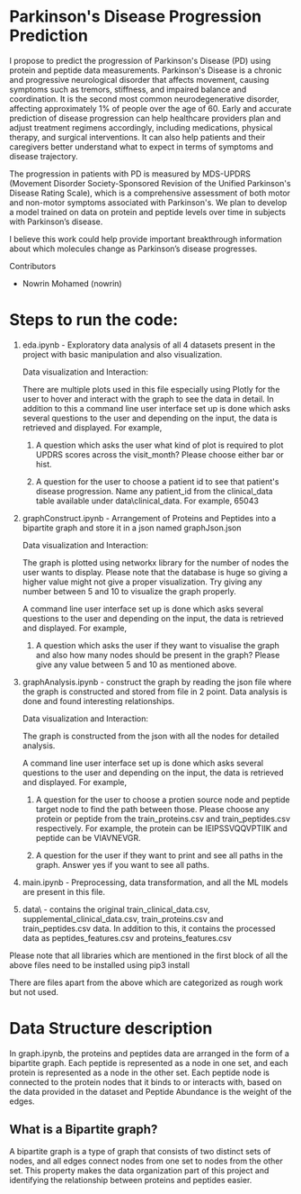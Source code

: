 #  Parkinson's Disease Progression Prediction

I propose to predict the progression of Parkinson's Disease (PD) using protein and peptide data measurements. Parkinson's Disease is a chronic and progressive neurological disorder that affects movement, causing symptoms such as tremors, stiffness, and impaired balance and coordination. It is the second most common neurodegenerative disorder, affecting approximately 1% of people over the age of 60. Early and accurate prediction of disease progression can help healthcare providers plan and adjust treatment regimens accordingly, including medications, physical therapy, and surgical interventions. It can also help patients and their caregivers better understand what to expect in terms of symptoms and disease trajectory.

The progression in patients with PD is measured by MDS-UPDRS (Movement Disorder Society-Sponsored Revision of the Unified Parkinson's Disease Rating Scale), which is a comprehensive assessment of both motor and non-motor symptoms associated with Parkinson's. We plan to develop a model trained on data on protein and peptide levels over time in subjects with Parkinson’s disease.

I believe this work could help provide important breakthrough information about which molecules change as Parkinson’s disease progresses.

Contributors
* Nowrin Mohamed (nowrin)

# Steps to run the code:

1. eda.ipynb - Exploratory data analysis of all 4 datasets present in the project with basic manipulation and also visualization.
    
    Data visualization and Interaction:

    There are multiple plots used in this file especially using Plotly for the user to hover and interact with the graph to see the data in detail.
    In addition to this a command line user interface set up is done which asks several questions to the user and depending on the input, the data is retrieved and displayed. For example,

    1. A question which asks the user what kind of plot is required to plot UPDRS scores across the visit_month? Please choose either bar or hist. 

    2. A question for the user to choose a patient id to see that patient's disease progression. Name any patient_id from the clinical_data table available under data\clinical_data. For example, 65043


2. graphConstruct.ipynb - Arrangement of Proteins and Peptides into a bipartite graph and store it in a json named graphJson.json

    Data visualization and Interaction:

    The graph is plotted using networkx library for the number of nodes the user wants to display. Please note that the database is huge so giving a higher value might not give a proper visualization. Try giving any number between 5 and 10 to visualize the graph properly. 

     A command line user interface set up is done which asks several questions to the user and depending on the input, the data is retrieved and displayed. For example,

    1. A question which asks the user if they want to visualise the graph and also how many nodes should be present in the graph? Please give any value between 5 and 10 as mentioned above.

3. graphAnalysis.ipynb - construct the graph by reading the json file where the graph is constructed and stored from file in 2 point.   Data analysis is done and found interesting relationships.
    
    Data visualization and Interaction:

    The graph is constructed from the json with all the nodes for detailed analysis.

    A command line user interface set up is done which asks several questions to the user and depending on the input, the data is retrieved and displayed. For example,

    1. A question for the user to choose a protien source node and peptide target node to find the path between those. Please choose any  protein or peptide from the train_proteins.csv and train_peptides.csv respectively. For example, the protein can be IEIPSSVQQVPTIIK and peptide can be VIAVNEVGR.

    2. A question for the user if they want to print and see all paths in the graph. Answer yes if you want to see all paths.

2. main.ipynb - Preprocessing, data transformation, and all the ML models are present in this file.

3. data\ - contains the original train_clinical_data.csv, supplemental_clinical_data.csv, train_proteins.csv and train_peptides.csv data. In addition to this, it contains the processed data as peptides_features.csv and proteins_features.csv

Please note that all libraries which are mentioned in the first block of all the above files need to be installed using pip3 install <Libraryname>

There are files apart from the above which are categorized as rough work but not used.

# Data Structure description

In graph.ipynb, the proteins and peptides data are arranged in the form of a bipartite graph. Each peptide is represented as a node in one set, and each protein is represented as a node in the other set. Each peptide node is connected to the protein nodes that it binds to or interacts with, based on the data provided in the dataset and Peptide Abundance is the weight of the edges.

## What is a Bipartite graph?

A bipartite graph is a type of graph that consists of two distinct sets of nodes, and all edges connect nodes from one set to nodes from the other set. This property makes the data organization part of this project and identifying the relationship between proteins and peptides easier.

